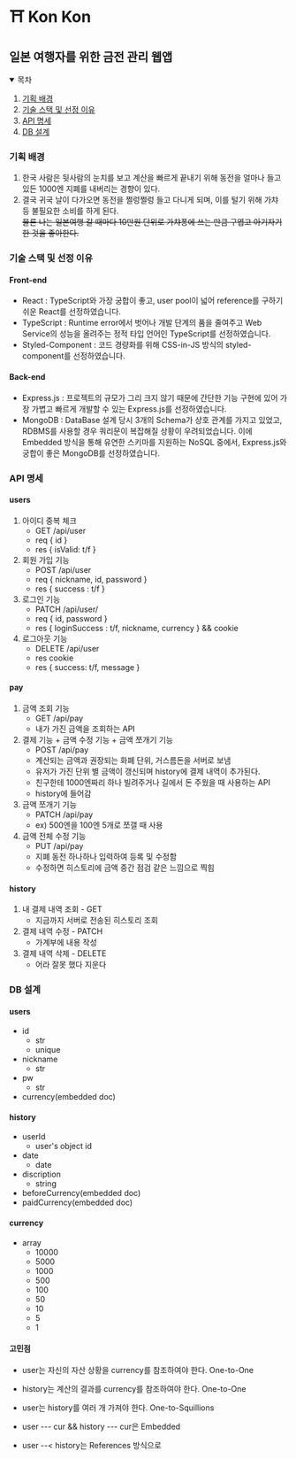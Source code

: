 # ⛩️ Kon Kon

## 일본 여행자를 위한 금전 관리 웹앱

<details open>
<summary>목차</summary>

1. [기획 배경](#기획-배경)
2. [기술 스택 및 선정 이유](#기술-스택-및-선정-이유)
3. [API 명세](#api-명세)
4. [DB 설계](#db-설계)

</details>

### 기획 배경

1. 한국 사람은 뒷사람의 눈치를 보고 계산을 빠르게 끝내기 위해 동전을 얼마나 들고 있든 1000엔 지폐를 내버리는 경향이 있다.
2. 결국 귀국 날이 다가오면 동전을 쩔렁쩔렁 들고 다니게 되며, 이를 털기 위해 가챠 등 불필요한 소비를 하게 된다.
   <br>
   ~~물론 나는 일본여행 갈 때마다 10만원 단위로 가챠퐁에 쓰는 만큼 구엽고 아기자기한 것을 좋아한다.~~

### 기술 스택 및 선정 이유

#### Front-end

- React : TypeScript와 가장 궁합이 좋고, user pool이 넓어 reference를 구하기 쉬운 React를 선정하였습니다.
- TypeScript : Runtime error에서 벗어나 개발 단계의 품을 줄여주고 Web Service의 성능을 올려주는 정적 타입 언어인 TypeScript를 선정하였습니다.
- Styled-Component : 코드 경량화를 위해 CSS-in-JS 방식의 styled-component를 선정하였습니다.

#### Back-end

- Express.js : 프로젝트의 규모가 그리 크지 않기 때문에 간단한 기능 구현에 있어 가장 가볍고 빠르게 개발할 수 있는 Express.js를 선정하였습니다.
- MongoDB : DataBase 설계 당시 3개의 Schema가 상호 관계를 가지고 있었고, RDBMS를 사용할 경우 쿼리문이 복잡해질 상황이 우려되었습니다. 이에 Embedded 방식을 통해 유연한 스키마를 지원하는 NoSQL 중에서, Express.js와 궁합이 좋은 MongoDB를 선정하였습니다.

### API 명세

#### users

1. 아이디 중복 체크
   - GET /api/user
   - req { id }
   - res { isValid: t/f }
2. 회원 가입 기능
   - POST /api/user
   - req { nickname, id, password }
   - res { success : t/f }
3. 로그인 기능
   - PATCH /api/user/
   - req { id, password }
   - res { loginSuccess : t/f, nickname, currency } && cookie
4. 로그아웃 기능
   - DELETE /api/user
   - res cookie
   - res { success: t/f, message }

#### pay

1. 금액 조회 기능
   - GET /api/pay
   - 내가 가진 금액을 조회하는 API
2. 결제 기능 + 금액 수정 기능 + 금액 쪼개기 기능
   - POST /api/pay
   - 계산되는 금액과 권장되는 화폐 단위, 거스름돈을 서버로 보냄
   - 유저가 가진 단위 별 금액이 갱신되며 history에 결제 내역이 추가된다.
   - 친구한테 1000엔짜리 하나 빌려주거나 길에서 돈 주웠을 때 사용하는 API
   - history에 들어감
3. 금액 쪼개기 기능
   - PATCH /api/pay
   - ex) 500엔을 100엔 5개로 쪼갤 때 사용
4. 금액 전체 수정 기능
   - PUT /api/pay
   - 지폐 동전 하나하나 입력하여 등록 및 수정함
   - 수정하면 히스토리에 금액 중간 점검 같은 느낌으로 찍힘

#### history

1. 내 결제 내역 조회 - GET
   - 지금까지 서버로 전송된 히스토리 조회
2. 결제 내역 수정 - PATCH
   - 가계부에 내용 작성
3. 결제 내역 삭제 - DELETE
   - 어라 잘못 했다 지운다

### DB 설계

#### users

- id
  - str
  - unique
- nickname
  - str
- pw
  - str
- currency(embedded doc)

#### history

- userId
  - user's object id
- date
  - date
- discription
  - string
- beforeCurrency(embedded doc)
- paidCurrency(embedded doc)

#### currency

- array
  - 10000
  - 5000
  - 1000
  - 500
  - 100
  - 50
  - 10
  - 5
  - 1

#### 고민점

- user는 자신의 자산 상황을 currency를 참조하여야 한다. One-to-One
- history는 계산의 결과를 currency를 참조하여야 한다. One-to-One
- user는 history를 여러 개 가져야 한다. One-to-Squillions

- user --- cur && history --- cur은 Embedded
- user --< history는 References 방식으로

